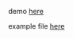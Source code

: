 demo [here](https://codefr33k.github.io/day/?manifest=https://codefr33k.github.io/day/example.txt)

example file [here](https://codefr33k.github.io/day/example.caml)
